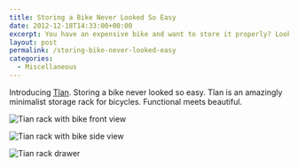 ```yaml
---
title: Storing a Bike Never Looked So Easy
date: 2012-12-18T14:33:00+00:00
excerpt: You have an expensive bike and want to store it properly? Look no further.
layout: post
permalink: /storing-bike-never-looked-easy
categories:
  - Miscellaneous
---
```

Introducing [Tîan](https://mikili.de/products/tian/tian-weiss-eiche/ "tian"). Storing a bike never looked so easy. Tîan is an amazingly minimalist storage rack for bicycles. Functional meets beautiful.

![Tian rack with bike front view](https://michaelnordmeyer.com/images/2012/12/Tian-Front.jpg)

![Tian rack with bike side view](https://michaelnordmeyer.com/images/2012/12/Tian-Side.jpg)

![Tian rack drawer](https://michaelnordmeyer.com/images/2012/12/Tian-Drawer.jpg)